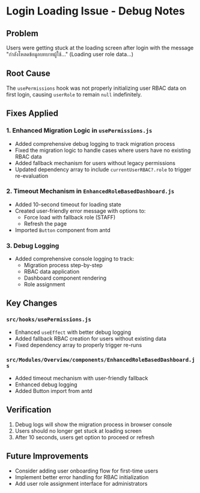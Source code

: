 # Login Loading Issue - Debug Notes

## Problem

Users were getting stuck at the loading screen after login with the message "กำลังโหลดข้อมูลบทบาทผู้ใช้..." (Loading user role data...)

## Root Cause

The `usePermissions` hook was not properly initializing user RBAC data on first login, causing `userRole` to remain `null` indefinitely.

## Fixes Applied

### 1. Enhanced Migration Logic in `usePermissions.js`

- Added comprehensive debug logging to track migration process
- Fixed the migration logic to handle cases where users have no existing RBAC data
- Added fallback mechanism for users without legacy permissions
- Updated dependency array to include `currentUserRBAC?.role` to trigger re-evaluation

### 2. Timeout Mechanism in `EnhancedRoleBasedDashboard.js`

- Added 10-second timeout for loading state
- Created user-friendly error message with options to:
  - Force load with fallback role (STAFF)
  - Refresh the page
- Imported `Button` component from antd

### 3. Debug Logging

- Added comprehensive console logging to track:
  - Migration process step-by-step
  - RBAC data application
  - Dashboard component rendering
  - Role assignment

## Key Changes

### `src/hooks/usePermissions.js`

- Enhanced `useEffect` with better debug logging
- Added fallback RBAC creation for users without existing data
- Fixed dependency array to properly trigger re-runs

### `src/Modules/Overview/components/EnhancedRoleBasedDashboard.js`

- Added timeout mechanism with user-friendly fallback
- Enhanced debug logging
- Added Button import from antd

## Verification

1. Debug logs will show the migration process in browser console
2. Users should no longer get stuck at loading screen
3. After 10 seconds, users get option to proceed or refresh

## Future Improvements

- Consider adding user onboarding flow for first-time users
- Implement better error handling for RBAC initialization
- Add user role assignment interface for administrators
